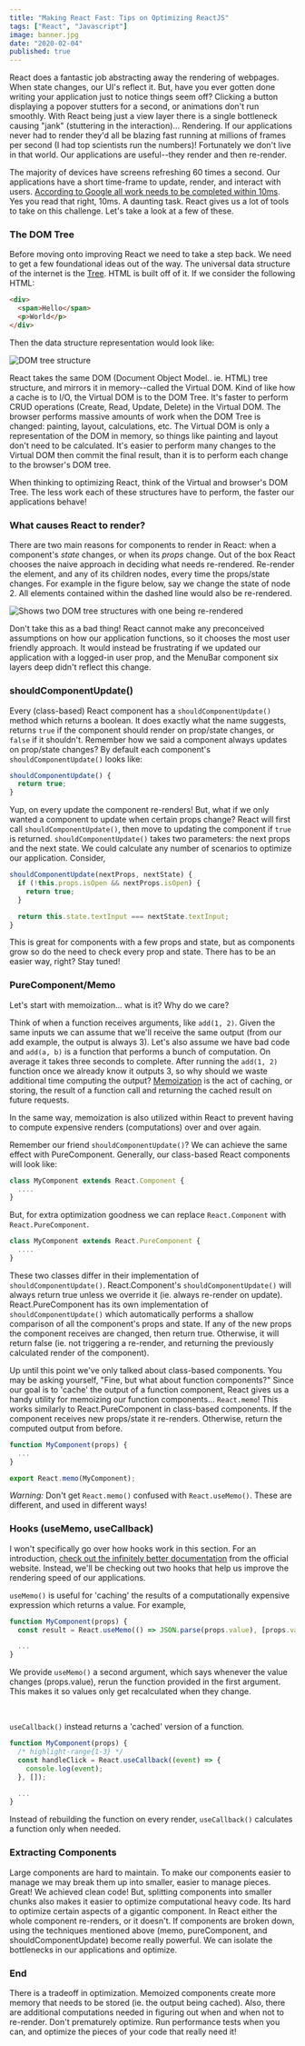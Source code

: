 ```yaml
---
title: "Making React Fast: Tips on Optimizing ReactJS"
tags: ["React", "Javascript"]
image: banner.jpg
date: "2020-02-04"
published: true
---
```


React does a fantastic job abstracting away the rendering of webpages. When state changes, our UI's reflect it. But, have you ever gotten done writing your application just to notice things seem off? Clicking a button displaying a popover stutters for a second, or animations don't run smoothly.
With React being just a view layer there is a single bottleneck causing "jank" (stuttering in the interaction)... Rendering. If our applications never had to render they'd all be blazing fast running at millions of frames per second (I had top scientists run the numbers)!
Fortunately we don't live in that world. Our applications are useful--they render and then re-render.

The majority of devices have screens refreshing 60 times a second. Our applications have a short time-frame to update, render, and interact with users. [According to Google all work needs to be completed within 10ms](https://developers.google.com/web/fundamentals/performance/rendering/). Yes you read that right, 10ms. A daunting task. React gives us a lot of tools to take on this challenge. Let's take a look at a few of these.

### The DOM Tree

Before moving onto improving React we need to take a step back. We need to get a few foundational ideas out of the way. The universal data structure of the internet is the [Tree](https://en.wikipedia.org/wiki/Tree_%28data_structure%29). HTML is built off of it.
If we consider the following HTML:

```html
<div>
  <span>Hello</span>
  <p>World</p>
</div>
```

Then the data structure representation would look like:

![DOM tree structure](./html-diagram.svg)

React takes the same DOM (Document Object Model.. ie. HTML) tree structure, and mirrors it in memory--called the Virtual DOM. Kind of like how a cache is to I/O, the Virtual DOM is to the DOM Tree. It's faster to perform CRUD operations (Create, Read, Update, Delete) in the Virtual DOM. The browser performs massive amounts of work when the DOM Tree is changed: painting, layout, calculations, etc. The Virtual DOM is only a representation of the DOM in memory, so things like painting and layout don't need to be calculated. It's easier to perform many changes to the Virtual DOM then commit the final result, than it is to perform each change to the browser's DOM tree.

When thinking to optimizing React, think of the Virtual and browser's DOM Tree. The less work each of these structures have to perform, the faster our applications behave!

### What causes React to render?

There are two main reasons for components to render in React: when a component's _state_ changes, or when its _props_ change. Out of the box React chooses the naive approach in deciding what needs re-rendered. Re-render the element, and any of its children nodes, every time the props/state changes. For example in the figure below, say we change the state of node 2. All elements contained within the dashed line would also be re-rendered.

![Shows two DOM tree structures with one being re-rendered](./react-rendering.svg)

Don't take this as a bad thing! React cannot make any preconceived assumptions on how our application functions, so it chooses the most user friendly approach. It would instead be frustrating if we updated our application with a logged-in user prop, and the MenuBar component six layers deep didn't reflect this change.

### shouldComponentUpdate()

Every (class-based) React component has a `shouldComponentUpdate()` method which returns a boolean. It does exactly what the name suggests, returns `true` if the component should render on prop/state changes, or `false` if it shouldn't. Remember how we said a component always updates on prop/state changes? By default each component's `shouldComponentUpdate()` looks like:

```js
shouldComponentUpdate() {
  return true;
}
```

Yup, on every update the component re-renders! But, what if we only wanted a component to update when certain props change? React will first call `shouldComponentUpdate()`, then move to updating the component if `true` is returned. `shouldComponentUpdate()` takes two parameters: the next props and the next state. We could calculate any number of scenarios to optimize our application. Consider,

```js
shouldComponentUpdate(nextProps, nextState) {
  if (!this.props.isOpen && nextProps.isOpen) {
    return true;
  }

  return this.state.textInput === nextState.textInput;
}
```

This is great for components with a few props and state, but as components grow so do the need to check every prop and state. There has to be an easier way, right? Stay tuned!

### PureComponent/Memo

Let's start with memoization... what is it? Why do we care?

Think of when a function receives arguments, like `add(1, 2)`. Given the same inputs we can assume that we'll receive the same output (from our add example, the output is always 3). Let's also assume we have bad code and `add(a, b)` is a function that performs a bunch of computation. On average it takes three seconds to complete. After running the `add(1, 2)` function once we already know it outputs 3, so why should we waste additional time computing the output? [Memoization](https://en.wikipedia.org/wiki/Memoization) is the act of caching, or storing, the result of a function call and returning the cached result on future requests.

In the same way, memoization is also utilized within React to prevent having to compute expensive renders (computations) over and over again.

Remember our friend `shouldComponentUpdate()`? We can achieve the same effect with PureComponent. Generally, our class-based React components will look like:

```js
class MyComponent extends React.Component {
  ....
}
```

But, for extra optimization goodness we can replace `React.Component` with `React.PureComponent`.

```js
class MyComponent extends React.PureComponent {
  ....
}
```

These two classes differ in their implementation of `shouldComponentUpdate()`. React.Component's `shouldComponentUpdate()` will always return true unless we override it (ie. always re-render on update). React.PureComponent has its own implementation of `shouldComponentUpdate()` which automatically performs a shallow comparison of all the component's props and state. If any of the new props the component receives are changed, then return true. Otherwise, it will return false (ie. not triggering a re-render, and returning the previously calculated render of the component).

Up until this point we've only talked about class-based components. You may be asking yourself, "Fine, but what about function components?" Since our goal is to 'cache' the output of a function component, React gives us a handy utility for memoizing our function components... `React.memo`! This works similarly to React.PureComponent in class-based components. If the component receives new props/state it re-renders. Otherwise, return the computed output from before.

```js
function MyComponent(props) {
  ...
}

export React.memo(MyComponent);
```

_Warning:_ Don't get `React.memo()` confused with `React.useMemo()`. These are different, and used in different ways!

### Hooks (useMemo, useCallback)

I won't specifically go over how hooks work in this section. For an introduction, [check out the infinitely better documentation](https://react.dev/learn#using-hooks) from the official website. Instead, we'll be checking out two hooks that help us improve the rendering speed of our applications.

`useMemo()` is useful for 'caching' the results of a computationally expensive expression which returns a value. For example,

```js
function MyComponent(props) {
  const result = React.useMemo(() => JSON.parse(props.value), [props.value]); // highlight-line

  ...
}
```

We provide `useMemo()` a second argument, which says whenever the value changes (props.value), rerun the function provided in the first argument. This makes it so values only get recalculated when they change.

<br />

`useCallback()` instead returns a 'cached' version of a function.

```js
function MyComponent(props) {
  /* highlight-range{1-3} */
  const handleClick = React.useCallback((event) => {
    console.log(event);
  }, []);

  ...
}
```

Instead of rebuilding the function on every render, `useCallback()` calculates a function only when needed.

### Extracting Components

Large components are hard to maintain. To make our components easier to manage we may break them up into smaller, easier to manage pieces. Great! We achieved clean code! But, splitting components into smaller chunks also makes it easier to optimize computational heavy code. Its hard to optimize certain aspects of a gigantic component. In React either the whole component re-renders, or it doesn't. If components are broken down, using the techniques mentioned above (memo, pureComponent, and shouldComponentUpdate) become really powerful. We can isolate the bottlenecks in our applications and optimize.

### End

There is a tradeoff in optimization. Memoized components create more memory that needs to be stored (ie. the output being cached). Also, there are additional computations needed in figuring out when and when not to re-render. Don't prematurely optimize. Run performance tests when you can, and optimize the pieces of your code that really need it!

